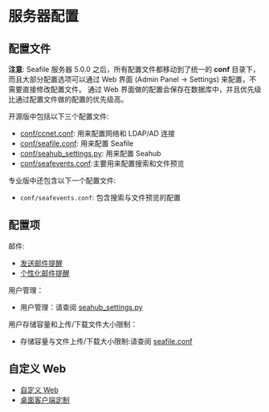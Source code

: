 # 服务器配置

## 配置文件

**注意**: Seafile 服务器 5.0.0 之后，所有配置文件都移动到了统一的 **conf** 目录下，
而且大部分配置选项可以通过 Web 界面 (Admin Panel -> Settings) 来配置，不需要直接修改配置文件。
通过 Web 界面做的配置会保存在数据库中，并且优先级比通过配置文件做的配置的优先级高。

开源版中包括以下三个配置文件:

- [conf/ccnet.conf](ccnet-conf.md): 用来配置网络和 LDAP/AD 连接
- [conf/seafile.conf](seafile-conf.md): 用来配置 Seafile
- [conf/seahub_settings.py](seahub_settings_py.md): 用来配置 Seahub
- [conf/seafevents.conf](seafevents-conf.md):主要用来配置搜索和文件预览

专业版中还包含以下一个配置文件:

- `conf/seafevents.conf`: 包含搜索与文件预览的配置


## 配置项

邮件:

* [发送邮件提醒](sending_email.md)
* [个性化邮件提醒](customize_email_notifications.md)

用户管理：

* 用户管理：请查阅 [seahub_settings.py](seahub_settings_py.md)

用户存储容量和上传/下载文件大小限制：

* 存储容量与文件上传/下载大小限制:请查阅 [seafile.conf](seafile-conf.md)

## 自定义 Web

* [自定义 Web](seahub_customization.md)
* [桌面客户端定制](desktop_customization.md)